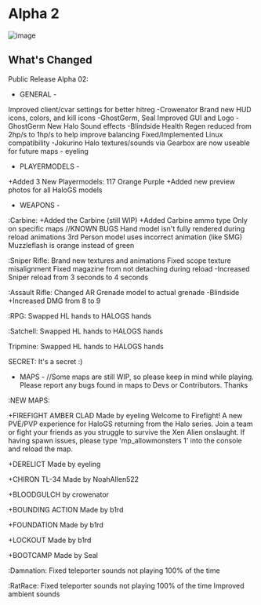 # Alpha 2
![image](https://github.com/user-attachments/assets/4ed2ab09-3517-49a2-bed6-916c9df34423)

## What's Changed
Public Release Alpha 02:

- GENERAL -

Improved client/cvar settings for better hitreg 	-Crowenator
Brand new HUD icons, colors, and kill icons		-GhostGerm, Seal
Improved GUI and Logo	-GhostGerm
New Halo Sound effects	-Blindside
Health Regen reduced from 2hp/s to 1hp/s to help improve balancing
Fixed/Implemented Linux compatibility -Jokurino
Halo textures/sounds via Gearbox are now useable for future maps - eyeling

- PLAYERMODELS -

+Added 3 New Playermodels: 
117
Orange
Purple
+Added new preview photos for all HaloGS models


- WEAPONS -

:Carbine:
+Added the Carbine (still WIP)
+Added Carbine ammo type
Only on specific maps
//KNOWN BUGS
Hand model isn't fully rendered during reload animations
3rd Person model uses incorrect animation (like SMG)
Muzzleflash is orange instead of green

:Sniper Rifle:
Brand new textures and animations
Fixed scope texture misalignment
Fixed magazine from not detaching during reload
-Increased Sniper reload from 3 seconds to 4 seconds

:Assault Rifle:
Changed AR Grenade model to actual grenade -Blindside
+Increased DMG from 8 to 9

:RPG:
Swapped HL hands to HALOGS hands

:Satchell:
Swapped HL hands to HALOGS hands

Tripmine:
Swapped HL hands to HALOGS hands

SECRET: It's a secret :)

- MAPS -
//Some maps are still WIP, so please keep in mind while playing. Please report any bugs found in maps to Devs or Contributors. Thanks


:NEW MAPS:

+FIREFIGHT AMBER CLAD
Made by eyeling
Welcome to Firefight! A new PVE/PVP experience for HaloGS returning from the Halo series. Join a team or fight your friends as you struggle to survive the Xen Alien onslaught.
If having spawn issues, please type 'mp_allowmonsters 1' into the console and reload the map.

+DERELICT
Made by eyeling

+CHIRON TL-34
Made by NoahAllen522

+BLOODGULCH
by crowenator

+BOUNDING ACTION
Made by b1rd

+FOUNDATION
Made by b1rd

+LOCKOUT
Made by b1rd

+BOOTCAMP
Made by Seal



:Damnation:
Fixed teleporter sounds not playing 100% of the time

:RatRace:
Fixed teleporter sounds not playing 100% of the time
Improved ambient sounds